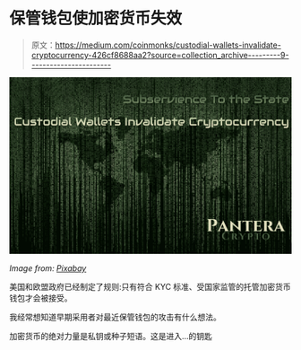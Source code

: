 # 保管钱包使加密货币失效

> 原文：<https://medium.com/coinmonks/custodial-wallets-invalidate-cryptocurrency-426cf8688aa2?source=collection_archive---------9----------------------->

![](img/2f748ca019bc7bfcc68e1af1972fdb1e.png)

*Image from:* [*Pixabay*](https://pixabay.com/illustrations/matrix-code-data-networking-1735640/)

美国和欧盟政府已经制定了规则:只有符合 KYC 标准、受国家监管的托管加密货币钱包才会被接受。

我经常想知道早期采用者对最近保管钱包的攻击有什么想法。

加密货币的绝对力量是私钥或种子短语。这是进入…的钥匙